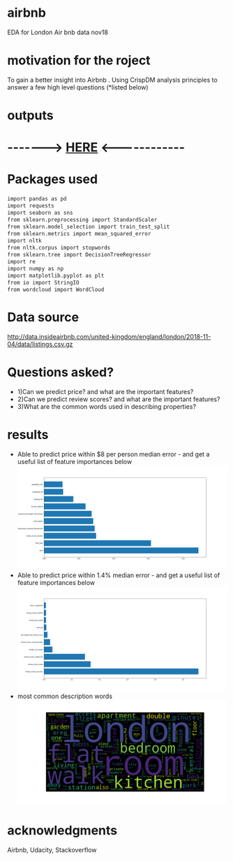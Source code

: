 # airbnb
EDA for London Air bnb data nov18

# motivation for the roject
To gain a better insight into Airbnb . Using CrispDM analysis principles to answer a few high level questions (*listed below)

# outputs
# -------> [HERE](https://medium.com/me/stats/post/979d0e0adb79) <------------

# Packages used 

```###import all here 
import pandas as pd
import requests
import seaborn as sns
from sklearn.preprocessing import StandardScaler
from sklearn.model_selection import train_test_split
from sklearn.metrics import mean_squared_error
import nltk
from nltk.corpus import stopwords
from sklearn.tree import DecisionTreeRegressor
import re 
import numpy as np
import matplotlib.pyplot as plt
from io import StringIO
from wordcloud import WordCloud
```
# Data source
http://data.insideairbnb.com/united-kingdom/england/london/2018-11-04/data/listings.csv.gz

# Questions asked?
- 1)Can we predict price? and what are the important features?
- 2)Can we predict review scores? and what are the important features?
- 3)What are the common words used in describing properties?

# results
-  Able to predict price within $8 per person median error - and get a useful list of feature importances below 
![](feat_imp_price.png)
-   Able to predict price within 1.4%  median error - and get a useful list of feature importances below 
![](feat_imp_rev.png)
-  most common description words
![](wordcloud.png)


# acknowledgments
Airbnb, Udacity, Stackoverflow
